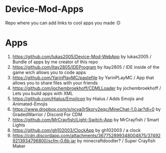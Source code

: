 # Device-Mod-Apps
Repo where you can add links to cool apps you made :D
# Apps
1. https://github.com/lukas2005/Device-Mod-WebApp by lukas2005 / Bundle of apps by me creator of this repo
2. https://github.com/Itay2805/IDEProgram by Itay2805 / IDE inside of the game wich allows you to code apps
3. https://github.com/YarinPlayMC/pastefile by YarinPLayMC / App that allows you to share files with your friends
5. https://github.com/jochembroekhoff/CDMLLoader by jochembroekhoff / Lets you build apps with XML
6. https://github.com/Hialus/EmojIcon by Hialus / Adds Emojis and Animated-Emojis
7. https://www.dropbox.com/s/ncva0r5kory2eqc/MineChat-1.0.jar?dl=0 by GradedWarrior / Discord For CDM 
8. https://github.com/MrCrayfish/Light-Switch-App by MrCrayfish / Smart Lights
9. https://github.com/gh102003/ClockApp by gh102003 / a clock
10. https://cdn.discordapp.com/attachments/367752899348004875/374929213934796800/scfm-0.6b.jar by minecraftdoodler? / Super Crayfish Maker
